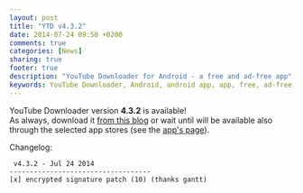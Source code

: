 ```yaml
---
layout: post
title: "YTD v4.3.2"
date: 2014-07-24 09:50 +0200
comments: true
categories: [News]
sharing: true
footer: true
description: "YouTube Downloader for Android - a free and ad-free app"
keywords: YouTube Downloader, Android, android app, app, free, ad-free, no ads, dentex, video, YouTube, downloader, audio, ffmpeg, video, extractions, conversion, mp3, hd, 1080p, 720p
---
```

YouTube Downloader version **4.3.2** is available!    
As always, download it [from this blog](http://dentex.github.io/files/apk/latest/dentex.youtube.downloader.apk) or wait until will be available also through the selected app stores (see the [app's page](http://dentex.github.io/apps/youtubedownloader)).

Changelog:

     v4.3.2 - Jul 24 2014
    -----------------------------------
    [x] encrypted signature patch (10) (thanks gantt)
